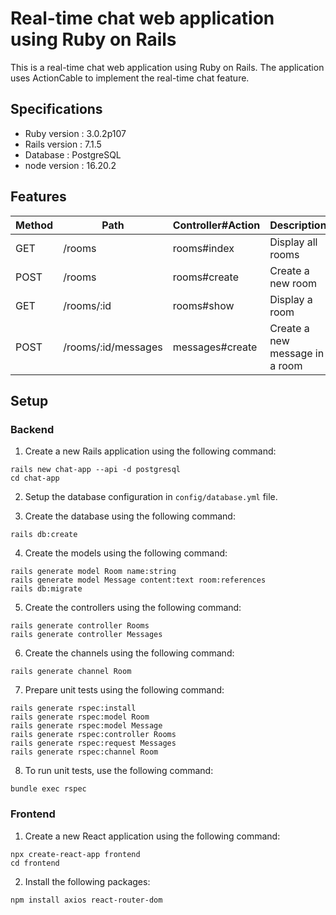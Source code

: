 # Real-time chat web application using Ruby on Rails

This is a real-time chat web application using Ruby on Rails. The application uses ActionCable to implement the real-time chat feature.

## Specifications

* Ruby version : 3.0.2p107
* Rails version : 7.1.5
* Database : PostgreSQL
* node version : 16.20.2

## Features

| Method | Path | Controller#Action | Description |
| --- |--- |--- | --- |
| GET | /rooms | rooms#index | Display all rooms |
| POST | /rooms | rooms#create | Create a new room |
| GET | /rooms/:id | rooms#show | Display a room |
| POST | /rooms/:id/messages | messages#create | Create a new message in a room |

## Setup
### Backend

1. Create a new Rails application using the following command:
```
rails new chat-app --api -d postgresql
cd chat-app
```

2. Setup the database configuration in `config/database.yml` file.

3. Create the database using the following command:
```
rails db:create
```

4. Create the models using the following command:
```
rails generate model Room name:string
rails generate model Message content:text room:references
rails db:migrate
```

5. Create the controllers using the following command:
```
rails generate controller Rooms
rails generate controller Messages
```

6. Create the channels using the following command:
```
rails generate channel Room
```

7. Prepare unit tests using the following command:
```
rails generate rspec:install
rails generate rspec:model Room
rails generate rspec:model Message
rails generate rspec:controller Rooms
rails generate rspec:request Messages
rails generate rspec:channel Room
```

8. To run unit tests, use the following command:
```
bundle exec rspec
```

### Frontend

1. Create a new React application using the following command:
```
npx create-react-app frontend
cd frontend
```

2. Install the following packages:
```
npm install axios react-router-dom
```